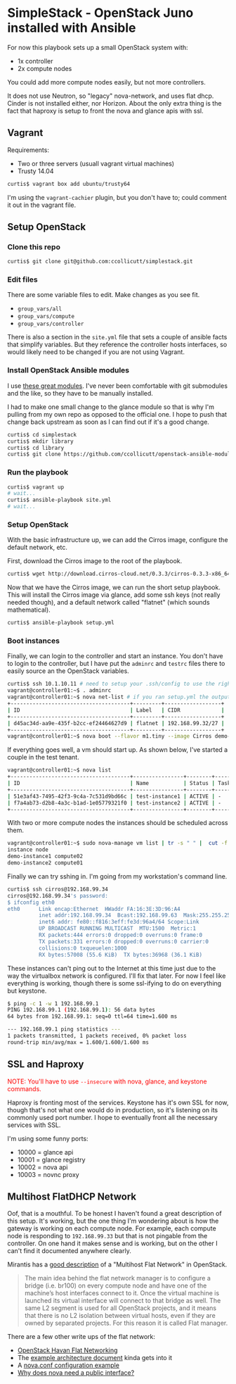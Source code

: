 # SimpleStack - OpenStack Juno installed with Ansible

For now this playbook sets up a small OpenStack system with:

* 1x controller
* 2x compute nodes

You could add more compute nodes easily, but not more controllers.

It does not use Neutron, so "legacy" nova-network, and uses flat dhcp. Cinder is not installed either, nor Horizon. About the only extra thing is the fact that haproxy is setup to front the nova and glance apis with ssl.

## Vagrant

Requirements:

* Two or three servers (usuall vagrant virtual machines)
* Trusty 14.04

```bash
curtis$ vagrant box add ubuntu/trusty64
```

I'm using the ```vagrant-cachier``` plugin, but you don't have to; could comment it out in the vagrant file.

## Setup OpenStack

### Clone this repo

```bash
curtis$ git clone git@github.com:ccollicutt/simplestack.git
```

### Edit files

There are some variable files to edit. Make changes as you see fit.

* ```group_vars/all```
* ```group_vars/compute```
* ```group_vars/controller```

There is also a section in the ```site.yml``` file that sets a couple of ansible facts that simplify variables. But they reference the controller hosts interfaces, so would likely need to be changed if you are not using Vagrant.

### Install OpenStack Ansible modules

I use [these great modules](https://github.com/openstack-ansible). I've never been comfortable with git submodules and the like, so they have to be manually installed.

I had to make one small change to the glance module so that is why I'm pulling from my own repo as opposed to the official one. I hope to push that change back upstream as soon as I can find out if it's a good change.

```bash
curtis$ cd simplestack
curtis$ mkdir library
curtis$ cd library
curtis$ git clone https://github.com/ccollicutt/openstack-ansible-modules.git
```

### Run the playbook

```bash
curtis$ vagrant up
# wait...
curtis$ ansible-playbook site.yml
# wait...
```

### Setup OpenStack

With the basic infrastructure up, we can add the Cirros image, configure the default network, etc.

First, download the Cirros image to the root of the playbook.

```bash
curtis$ wget http://download.cirros-cloud.net/0.3.3/cirros-0.3.3-x86_64-disk.img
```

Now that we have the Cirros image, we can run the short setup playbook. This will install the Cirros image via glance, add some ssh keys (not really needed though), and a default network called "flatnet" (which sounds mathematical).

```bash
curtis$ ansible-playbook setup.yml
```

### Boot instances

Finally, we can login to the controller and start an instance. You don't have to login to the controller, but I have put the ```adminrc``` and ```testrc``` files there to easily source an the OpenStack variables.

```bash
curtis$ ssh 10.1.10.11 # need to setup your .ssh/config to use the right user and private key
vagrant@controller01:~$ . adminrc
vagrant@controller01:~$ nova net-list # if you ran setup.yml the output should be similar, though with a different ID
+--------------------------------------+---------+------------------+
| ID                                   | Label   | CIDR             |
+--------------------------------------+---------+------------------+
| d45ac34d-aa9e-435f-b2cc-ef24464627d9 | flatnet | 192.168.99.32/27 |
+--------------------------------------+---------+------------------+
vagrant@controller01:~$ nova boot --flavor m1.tiny --image Cirros demo-instance1
```

If everything goes well, a vm should start up. As shown below, I've started a couple in the test tenant.

```bash
vagrant@controller01:~$ nova list
+--------------------------------------+----------------+--------+------------+-------------+-----------------------+
| ID                                   | Name           | Status | Task State | Power State | Networks              |
+--------------------------------------+----------------+--------+------------+-------------+-----------------------+
| 51e3af43-7495-42f3-9c4a-7c531d9bd66c | test-instance1 | ACTIVE | -          | Running     | flatnet=192.168.99.35 |
| f7a4ab73-d2b8-4a3c-b1ad-1e05779321f0 | test-instance2 | ACTIVE | -          | Running     | flatnet=192.168.99.38 |
+--------------------------------------+----------------+--------+------------+-------------+-----------------------+
```

With two or more compute nodes the instances should be scheduled across them.

```bash
vagrant@controller01:~$ sudo nova-manage vm list | tr -s " " |  cut -f 1,2 -d " "
instance node
demo-instance1 compute02
demo-instance2 compute01
```

Finally we can try sshing in. I'm going from my workstation's command line.

```bash
curtis$ ssh cirros@192.168.99.34
cirros@192.168.99.34's password:
$ ifconfig eth0
eth0      Link encap:Ethernet  HWaddr FA:16:3E:3D:96:A4  
          inet addr:192.168.99.34  Bcast:192.168.99.63  Mask:255.255.255.224
          inet6 addr: fe80::f816:3eff:fe3d:96a4/64 Scope:Link
          UP BROADCAST RUNNING MULTICAST  MTU:1500  Metric:1
          RX packets:444 errors:0 dropped:0 overruns:0 frame:0
          TX packets:331 errors:0 dropped:0 overruns:0 carrier:0
          collisions:0 txqueuelen:1000
          RX bytes:57008 (55.6 KiB)  TX bytes:36968 (36.1 KiB)
```

These instances can't ping out to the Internet at this time just due to the way the virtualbox network is configured. I'll fix that later. For now I feel like everything is working, though there is some ssl-ifying to do on everything but keystone.

```bash
$ ping -c 1 -w 1 192.168.99.1
PING 192.168.99.1 (192.168.99.1): 56 data bytes
64 bytes from 192.168.99.1: seq=0 ttl=64 time=1.600 ms

--- 192.168.99.1 ping statistics ---
1 packets transmitted, 1 packets received, 0% packet loss
round-trip min/avg/max = 1.600/1.600/1.600 ms
```

## SSL and Haproxy

<span style="color:red">NOTE: You'll have to use ```--insecure``` with nova, glance, and keystone commands.</span>

Haproxy is fronting most of the services. Keystone has it's own SSL for now, though that's not what one would do in production, so it's listening on its commonly used port number. I hope to eventually front all the necessary services with SSL.

I'm using some funny ports:

* 10000 = glance api
* 10001 = glance registry
* 10002 = nova api
* 10003 = novnc proxy

## Multihost FlatDHCP Network

Oof, that is a mouthful. To be honest I haven't found a great description of this setup. It's working, but the one thing I'm wondering about is how the gateway is working on each compute node. For example, each compute node is responding to ```192.168.99.33``` but that is not pingable from the controller. On one hand it makes sense and is working, but on the other I can't find it documented anywhere clearly.

Mirantis has a [good description](https://software.mirantis.com/refdoc-fuelweb3/flatdhcp-manager-multi-host-scheme/) of a "Multihost Flat Network" in OpenStack.

>The main idea behind the flat network manager is to configure a bridge (i.e. br100) on every compute node and have one of the machine’s host interfaces connect to it. Once the virtual machine is launched its virtual interface will connect to that bridge as well. The same L2 segment is used for all OpenStack projects, and it means that there is no L2 isolation between virtual hosts, even if they are owned by separated projects. For this reason it is called Flat manager.

There are a few other write ups of the flat network:

* [OpenStack Havan Flat Networking](http://behindtheracks.com/2013/12/openstack-havana-flat-networking/)
* The [example architecture document](http://docs.openstack.org/openstack-ops/content/example_architecture.html) kinda gets into it
* A [nova.conf configuration example](http://docs.openstack.org/juno/config-reference/content/section_compute-config-samples.html)
* [Why does nova need a public interface?](http://askubuntu.com/questions/118408/why-does-nova-need-a-public-interface)
